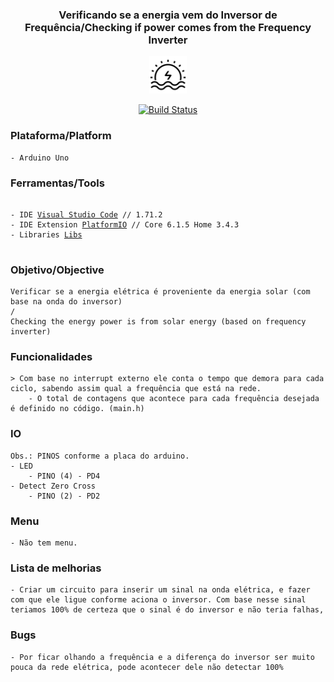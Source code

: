 <h3 align="center">Verificando se a energia vem do Inversor de Frequência/Checking if power comes from the Frequency Inverter</h1>
<p align="center">
    <img alt="logo" class="avatar rounded-2" height="60" src="/icon.png" width="60">
</p>
<p align="center">
    <a href="https://travis-ci.org/lnoering/check-energy-inverter">
        <img src="https://travis-ci.org/lnoering/check-energy-inverter.svg?branch=master" alt="Build Status">
    </a>
</p>


### Plataforma/Platform
    - Arduino Uno

### Ferramentas/Tools
<div class="snippet-clipboard-content notranslate position-relative overflow-auto">
<pre class="notranslate">
<code>
- IDE <a href="https://code.visualstudio.com/">Visual Studio Code</a> // 1.71.2
- IDE Extension <a href="https://platformio.org/">PlatformIO</a> // Core 6.1.5 Home 3.4.3
- Libraries <a href="https://github.com/lnoering/check-energy-inverter/blob/master/platformio.ini">Libs</a>
</code>
</Pre>
</div>

### Objetivo/Objective
    Verificar se a energia elétrica é proveniente da energia solar (com base na onda do inversor)
    /
    Checking the energy power is from solar energy (based on frequency inverter)


### Funcionalidades
    > Com base no interrupt externo ele conta o tempo que demora para cada ciclo, sabendo assim qual a frequência que está na rede.
        - O total de contagens que acontece para cada frequência desejada é definido no código. (main.h)


### IO
    Obs.: PINOS conforme a placa do arduino.
    - LED 
        - PINO (4) - PD4
    - Detect Zero Cross
        - PINO (2) - PD2

### Menu
    - Não tem menu.

### Lista de melhorias
    - Criar um circuito para inserir um sinal na onda elétrica, e fazer com que ele ligue conforme aciona o inversor. Com base nesse sinal teriamos 100% de certeza que o sinal é do inversor e não teria falhas,

### Bugs
    - Por ficar olhando a frequência e a diferença do inversor ser muito pouca da rede elétrica, pode acontecer dele não detectar 100%